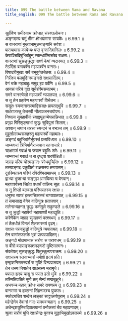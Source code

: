 ```yaml
---
title: 099 The battle between Rama and Ravana
title_english: 099 The battle between Rama and Ravana

---
```

<div class="audioEmbed"  caption="श्रीराम-हरिसीताराममूर्ति-घनपाठिभ्यां वचनम्" src="https://archive.org/download/Ramayana-recitation-Sriram-harisItArAmamUrti-Ghanapaati-v2/Kanda_6/Kanda_6_YK-099-The_battle_between_Rama_and_Ravana_0.mp3"></div>

सुग्रीवेण समीक्ष्याथ क्रोधात् संरक्तलोचनः।  
अङ्गदस्य चमूं भीमां क्षोभयामास सायकैः ॥ 6.99.1 ॥   
स वानराणां मुख्यानामुत्तमाङ्गानि सर्वशः।  
पातयामास कायेभ्यः फलं वृन्तादिवानिलः ॥ 6.99.2 ॥   
केषाञ्चिदिषुभिर्बाहून् स्कन्धांश्चिच्छेद राक्षसः।  
वानराणां सुसङ्क्रुद्धः पार्श्वं केषां व्यदारयत् ॥ 6.99.3 ॥   
तेऽर्दिता बाणवर्षेण महापार्श्वेन वानराः।  
विषादविमुखाः सर्वे बभूवुर्गतचेतसः ॥ 6.99.4 ॥   
निरीक्ष्य बलमुद्विग्नमङ्गदो राक्षसार्दितम्।  
वेगं चक्रे महाबाहुः समुद्र इव पर्वणि ॥ 6.99.5 ॥   
आयसं परिघं गृह्य सूर्यरश्मिसमप्रभम्।  
समरे वानरश्रेष्ठो महापार्श्वे न्यपातयत् ॥ 6.99.6 ॥   
स तु तेन प्रहारेण महापार्श्वो विचेतनः।  
ससूतः स्यन्दनात्तस्माद्विसञ्ज्ञः प्रापतद्भुवि ॥ 6.99.7 ॥   
सर्क्षराजस्तु तेजस्वी नीलाञ्जनचयोपमः।  
निष्पत्य सुमहावीर्यः स्वाद्व्यूहान्मेघसन्निभात् ॥ 6.99.8 ॥   
प्रगृह्य गिरिशृङ्गाभां क्रुद्धः सुविपुलां शिलाम्।  
अश्वान् जघान तरसा स्यन्दनं च बभञ्ज तम् ॥ 6.99.9 ॥   
मुहूर्ताल्लब्धसञ्ज्ञस्तु महापार्श्वो महाबलः।  
अङ्गदं बहुभिर्बाणैर्भूयस्तं प्रत्यविध्यत ॥ 6.99.10 ॥   
जाम्बवन्तं त्रिभिर्बाणैराजघान स्तनान्तरे।  
ऋक्षराजं गवाक्षं च जघान बहुभिः शरैः ॥ 6.99.11 ॥   
जाम्बवन्तं गवाक्षं च स दृष्ट्वा शरपीडितौ।  
जग्राह परिघं घोरमङ्गदः क्रोधमूर्च्छितः ॥ 6.99.12 ॥   
तस्याङ्गदः प्रकुपितो राक्षसस्य तमायसम्।  
दूरस्थितस्य परिघं रविरश्मिसमप्रभम् ॥ 6.99.13 ॥   
द्वाभ्यां भुजाभ्यां सङ्गृह्य भ्रामयित्वा च वेगवान्।  
महापार्श्वस्य चिक्षेप वधार्थं वालिनः सुतः ॥ 6.99.14 ॥   
स तु क्षिप्तो बलवता परिघस्तस्य रक्षसः।  
धनुश्च सशरं हस्ताच्छिरस्त्रं चाप्यपातयत् ॥ 6.99.15 ॥   
तं समासाद्य वेगेन वालिपुत्रः प्रतापवान्।  
तलेनाभ्यहनत् क्रुद्धः कर्णमूले सकुण्डले ॥ 6.99.16 ॥   
स तु क्रुद्धो महावेगो महापार्श्वो महाद्युतिः।  
करेणैकेन जग्राह सुमहान्तं परश्वधम् ॥ 6.99.17 ॥   
तं तैलधौतं विमलं शैलसारमयं दृढम्।  
राक्षसः परमक्रुद्धो वालिपुत्रे न्यपातयत् ॥ 6.99.18 ॥   
तेन वामांसफलके भृशं प्रत्यवपादितम्।  
अङ्गदो मोक्षयामास सरोषः स परश्वधम् ॥ 6.99.19 ॥   
स वीरो वज्रसङ्काशमङ्गदो मुष्टिमात्मनः।  
संवर्तयत् सुसङ्क्रुद्धः पितुस्तुल्यपराक्रमः ॥ 6.99.20 ॥   
राक्षसस्य स्तनाभ्याशे मर्मज्ञो हृदयं प्रति।  
इन्द्राशनिसमस्पर्शं स मुष्टिं विन्यपातयत् ॥ 6.99.21 ॥   
तेन तस्य निपातेन राक्षसस्य महामृधे।  
पफाल हृदयं चाशु स पपात हतो भुवि ॥ 6.99.22 ॥   
तस्मिन्निपतिते भूमौ तत् सैन्यं सम्प्रचुक्षुभे।  
अभवच्च महान् क्रोधः समरे रावणस्य तु ॥ 6.99.23 ॥   
वानराणां च हृष्टानां सिंहनादश्च पुष्कलः।  
स्फोटयन्निव शब्देन लङ्कां साट्टालगोपुराम् ॥ 6.99.24 ॥   
महेन्द्रेणेव देवानां नादः समभवन्महान् ॥ 6.99.25 ॥   
अथेन्द्रशत्रुस्त्रिदिवालयानां वनौकसां चैव महाप्रणादम्।  
श्रुत्वा सरोषं युधि राक्षसेन्द्रः पुनश्च युद्धाभिमुखोऽवतस्थे ॥ 6.99.26 ॥   